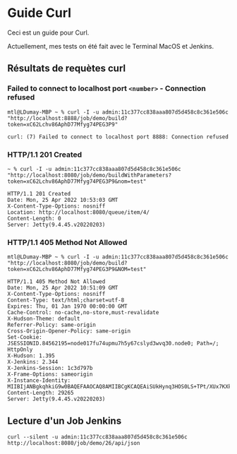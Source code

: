 # Guide Curl

Ceci est un guide pour Curl.

Actuellement, mes tests on été fait avec le Terminal MacOS et Jenkins.

## Résultats de requètes curl

### Failed to connect to localhost port `<number>` - Connection refused

```
mtl@LDumay-MBP ~ % curl -I -u admin:11c377cc838aaa807d5d458c8c361e506c "http://localhost:8888/job/demo/build?token=xC62Lchv86AphD77Mfyg74PEG3P9"

curl: (7) Failed to connect to localhost port 8888: Connection refused
```

### HTTP/1.1 201 Created

```
~ % curl -I -u admin:11c377cc838aaa807d5d458c8c361e506c "http://localhost:8080/job/demo/buildWithParameters?token=xC62Lchv86AphD77Mfyg74PEG3P9&nom=test" 

HTTP/1.1 201 Created
Date: Mon, 25 Apr 2022 10:53:03 GMT
X-Content-Type-Options: nosniff
Location: http://localhost:8080/queue/item/4/
Content-Length: 0
Server: Jetty(9.4.45.v20220203)
```

### HTTP/1.1 405 Method Not Allowed

```
mtl@LDumay-MBP ~ % curl -I -u admin:11c377cc838aaa807d5d458c8c361e506c "http://localhost:8080/job/demo/build?token=xC62Lchv86AphD77Mfyg74PEG3P9&NOM=test"

HTTP/1.1 405 Method Not Allowed
Date: Mon, 25 Apr 2022 10:51:09 GMT
X-Content-Type-Options: nosniff
Content-Type: text/html;charset=utf-8
Expires: Thu, 01 Jan 1970 00:00:00 GMT
Cache-Control: no-cache,no-store,must-revalidate
X-Hudson-Theme: default
Referrer-Policy: same-origin
Cross-Origin-Opener-Policy: same-origin
Set-Cookie: JSESSIONID.84562195=node017fu74upmu7h5y67cslyd3wvq30.node0; Path=/; HttpOnly
X-Hudson: 1.395
X-Jenkins: 2.344
X-Jenkins-Session: 1c3d797b
X-Frame-Options: sameorigin
X-Instance-Identity: MIIBIjANBgkqhkiG9w0BAQEFAAOCAQ8AMIIBCgKCAQEAiSUkHynq3HOS0LS+TPt/XUx7KXkNKRJs4Id3UVSCUSN8ZbCtdCwCqtqLoP5XfTGliui3hNBamRLqW9R9T52g5ceDO6KH768lgJY4ZwgVHH7AARKUp5dB9G7Pdx/Jh7UoTobknyLNzJazaizo8CJ9fbYoUmexjDqgyJEwvP8jPY4H3m3O7J+cTQWdKi++g2eKILFV4vjDM4N1J9hToz+Nb/eHB0hnQEKpMq6HoUxk1nQ83xYowsngWEExK9/XARpaTQZ0dqNTxxTQAEQgjQSsqDUmY1T4PCEqyGWw8rs8AXLwTQW80Q6HVjNzvvxOGNPBXPSdbM5UvzbrJeNkaOCcKQIDAQAB
Content-Length: 29265
Server: Jetty(9.4.45.v20220203)
```

## Lecture d'un Job Jenkins

```
curl --silent -u admin:11c377cc838aaa807d5d458c8c361e506c http://localhost:8080/job/demo/26/api/json
```